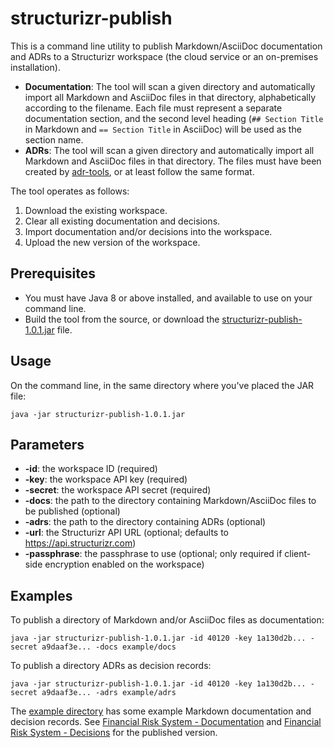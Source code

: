 # structurizr-publish

This is a command line utility to publish Markdown/AsciiDoc documentation and ADRs to a Structurizr workspace (the cloud service or an on-premises installation).

- __Documentation__: The tool will scan a given directory and automatically import all Markdown and AsciiDoc files in that directory, alphabetically according to the filename. Each file must represent a separate documentation section, and the second level heading (```## Section Title``` in Markdown and ```== Section Title``` in AsciiDoc) will be used as the section name.
- __ADRs__: The tool will scan a given directory and automatically import all Markdown and AsciiDoc files in that directory. The files must have been created by [adr-tools](https://github.com/npryce/adr-tools), or at least follow the same format.

The tool operates as follows:

1. Download the existing workspace.
2. Clear all existing documentation and decisions.
3. Import documentation and/or decisions into the workspace.
4. Upload the new version of the workspace. 

## Prerequisites

- You must have Java 8 or above installed, and available to use on your command line.
- Build the tool from the source, or download the [structurizr-publish-1.0.1.jar](https://github.com/structurizr/publish/releases/download/v1.0.1/structurizr-publish-1.0.1.jar) file.

## Usage

On the command line, in the same directory where you've placed the JAR file:

```
java -jar structurizr-publish-1.0.1.jar
```

## Parameters

- __-id__: the workspace ID (required)
- __-key__: the workspace API key (required)
- __-secret__: the workspace API secret (required)
- __-docs__: the path to the directory containing Markdown/AsciiDoc files to be published (optional)
- __-adrs__: the path to the directory containing ADRs (optional)
- __-url__: the Structurizr API URL (optional; defaults to https://api.structurizr.com)
- __-passphrase__: the passphrase to use (optional; only required if client-side encryption enabled on the workspace)

## Examples

To publish a directory of Markdown and/or AsciiDoc files as documentation:

```
java -jar structurizr-publish-1.0.1.jar -id 40120 -key 1a130d2b... -secret a9daaf3e... -docs example/docs
```

To publish a directory ADRs as decision records:

```
java -jar structurizr-publish-1.0.1.jar -id 40120 -key 1a130d2b... -secret a9daaf3e... -adrs example/adrs
```

The [example directory](https://github.com/structurizr/publish/tree/master/example)  has some example Markdown documentation and decision records. See [Financial Risk System - Documentation](https://structurizr.com/share/40120/documentation) and [Financial Risk System - Decisions](https://structurizr.com/share/40120/decisions) for the published version.